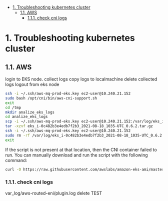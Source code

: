 - [1. Troubleshooting kubernetes cluster](#1-troubleshooting-kubernetes-cluster)
  - [1.1. AWS](#11-aws)
    - [1.1.1. check cni logs](#111-check-cni-logs)
# 1. Troubleshooting kubernetes cluster
## 1.1. AWS
login to EKS node. 
collect logs
copy logs to localmachine
delete collected logs
logout from eks node
```sh
ssh -i ~/.ssh/aws-mq-prod-eks.key ec2-user@10.240.21.152
sudo bash /opt/cni/bin/aws-cni-support.sh
exit
cd /tmp
mkdir analize_eks_logs
cd analize_eks_logs
scp -i ~/.ssh/aws-mq-prod-eks.key ec2-user@10.240.21.152:/var/log/eks_i-0c482b3e4edb7f2b3_2021-08-18_1035-UTC_0.6.2.tar.gz /tmp/analize_eks_logs
tar -xzvf eks_i-0c482b3e4edb7f2b3_2021-08-18_1035-UTC_0.6.2.tar.gz
ssh -i ~/.ssh/aws-mq-prod-eks.key ec2-user@10.240.21.152
sudo rm -rf /var/log/eks_i-0c482b3e4edb7f2b3_2021-08-18_1035-UTC_0.6.2.tar.gz
exit
```
If the script is not present at that location, then the CNI container failed to run. You can manually download and run the script with the following command:
```sh
curl -O https://raw.githubusercontent.com/awslabs/amazon-eks-ami/master/log-collector-script/linux/eks-log-collector.sh
```

### 1.1.1. check cni logs

var_log/aws-routed-eni/plugin.log
delete TEST
